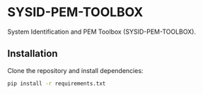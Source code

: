 # SYSID-PEM-TOOLBOX

System Identification and PEM Toolbox (SYSID-PEM-TOOLBOX).

## Installation
Clone the repository and install dependencies:
```bash
pip install -r requirements.txt
